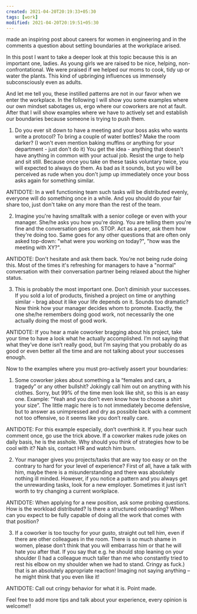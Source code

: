 ```yaml
---
created: 2021-04-20T20:19:33+05:30
tags: [work]
modified: 2021-04-20T20:19:51+05:30
---
```


 made an inspiring post about careers for women in engineering and in the comments a question about setting boundaries at the workplace arised.

In this post I want to take a deeper look at this topic because this is an important one, ladies. As young girls we are raised to be nice, helping, non-confrontational. We were praised if we helped our moms to cook, tidy up or water the plants. This kind of upbringing influences us immensely subconsciously even as adults. 

And let me tell you, these instilled patterns are not in our favor when we enter the workplace. In the following I will show you some examples where our own mindset sabotages us, ergo where our coworkers are not at fault. After that I will show examples where we have to actively set and establish our boundaries because someone is trying to push them.

1) Do you ever sit down to have a meeting and your boss asks who wants write a protocol? To bring a couple of water bottles? Make the room darker? (I won't even mention baking muffins or anything for your department - just don't do it) You get the idea - anything that doesn't have anything in common with your actual job. Resist the urge to help and sit still. Because once you take on these tasks voluntary twice, you will expected to always do them. As bad as it sounds, but you will be perceived as rude when you don't jump up immediately once your boss asks again for something similar.

ANTIDOTE: In a well functioning team such tasks will be distributed evenly, everyone will do something once in a while. And you should do your fair share too, just don't take on any more than the rest of the team.

2) Imagine you're having smalltalk with a senior college or even with your manager. She/he asks you how you're doing. You are telling them you're fine and the conversation goes on. STOP. Act as a peer, ask them how they're doing too. Same goes for any other questions that are often only asked top-down: "what were you working on today?", "how was the meeting with XY?".

ANTIDOTE: Don't hesitate and ask them back. You're not being rude doing this. Most of the times it's refreshing for managers to have a "normal" conversation with their conversation partner being relaxed about the higher status.

3) This is probably the most important one. Don’t diminish your successes. If you sold a lot of products, finished a project on time or anything similar - brag about it like your life depends on it. Sounds too dramatic? Now think how your manager decides whom to promote. Exactly, the one she/he remembers doing good work, not necessarily the one actually doing the most of good work.

ANTIDOTE: If you hear a male coworker bragging about his project, take your time to have a look what he actually accomplished. I’m not saying that what they’ve done isn’t really good, but I’m saying that you probably do as good or even better all the time and are not talking about your successes enough.

Now to the examples where you must pro-actively assert your boundaries:

1) Some coworker jokes about something a la “females and cars, a tragedy” or any other bullshit? Jokingly call him out on anything with his clothes. Sorry, but 99% of the time men look like shit, so this is an easy one. Example: “Yeah and you don’t even know how to choose a shirt your size”. The little magic here is to not immediately become defensive, but to answer as unimpressed and dry as possible back with a comment not too offensive, so it seems like you don’t really care.

ANTIDOTE: For this example especially, don’t overthink it. If you hear such comment once, go use the trick above. If a coworker makes rude jokes on daily basis, he is the asshole. Why should you think of strategies how to be cool with it? Nah sis, contact HR and watch him burn.

2) Your manager gives you projects/tasks that are way too easy or on the contrary to hard for your level of experience? First of all, have a talk with him, maybe there is a misunderstanding and there was absolutely nothing ill minded. However, if you notice a pattern and you always get the unrewarding tasks, look for a new employer. Sometimes it just isn’t worth to try changing a current workplace.

ANTIDOTE: When applying for a new position, ask some probing questions. How is the workload distributed? Is there a structured onboarding? When can you expect to be fully capable of doing all the work that comes with that position?

3) If a coworker is too touchy for your gusto, straight out tell him, even if there are other colleagues in the room. There is so much shame in women, please don’t think that you will embarrass him or that he will hate you after that. If you say that e.g. he should stop leaning on your shoulder (I had a colleague much taller than me who constantly tried to rest his elbow on my shoulder when we had to stand. Cringy as fuck.) that is an absolutely appropriate reaction! Imaging not saying anything – he might think that you even like it!

ANTIDOTE: Call out cringy behavior for what it is. Point made.

Feel free to add more tips and talk about your experience, every opinion is welcome!!